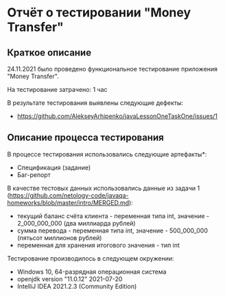 # Отчёт о тестировании "Money Transfer"

## Краткое описание

24.11.2021 было проведено функциональное тестирование приложения "Money Transfer".

На тестирование затрачено: 1 час

В результате тестирования выявлены следующие дефекты:
* https://github.com/AlekseyArhipenko/javaLessonOneTaskOne/issues/1


## Описание процесса тестирования

В процессе тестирования использовались следующие артефакты*:
* Спецификация (задание)
* Баг-репорт


В качестве тестовых данных использовались данные из задачи 1 (https://github.com/netology-code/javaqa-homeworks/blob/master/intro/MERGED.md):
* текущий баланс счёта клиента - переменная типа int, значение - 2_000_000_000 (два миллиарда рублей)
* сумма перевода - переменная типа int, значение - 500_000_000 (пятьсот миллионов рублей)
* переменная для хранения итогового значения - тип int


Тестирование производилось в следующем окружении:
* Windows 10, 64-разрядная операционная система
* openjdk version "11.0.12" 2021-07-20
* IntelliJ IDEA 2021.2.3 (Community Edition)
 